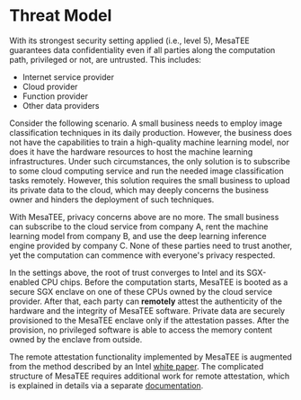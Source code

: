 # Threat Model
With its strongest security setting applied (i.e., level 5), MesaTEE guarantees
data confidentiality even if all parties along the computation path, privileged
or not, are untrusted. This includes:

- Internet service provider
- Cloud provider
- Function provider
- Other data providers 

Consider the following scenario. A small business needs to employ image
classification techniques in its daily production.  However, the business does
not have the capabilities to train a high-quality machine learning model, nor
does it have the hardware resources to host the machine learning
infrastructures. Under such circumstances, the only solution is to subscribe to
some cloud computing service and run the needed image classification tasks
remotely.  However, this solution requires the small business to upload its
private data to the cloud, which may deeply concerns the business owner and
hinders the deployment of such techniques.

With MesaTEE, privacy concerns above are no more. The small business can
subscribe to the cloud service from company A, rent the machine learning model
from company B, and use the deep learning inference engine provided by company
C.  None of these parties need to trust another, yet the computation can
commence with everyone's privacy respected.  

In the settings above, the root of trust converges to Intel and its SGX-enabled
CPU chips. Before the computation starts, MesaTEE is booted as a secure SGX
enclave on one of these CPUs owned by the cloud service provider. After that,
each party can **remotely** attest the authenticity of the hardware and the
integrity of MesaTEE software. Private data are securely provisioned to the
MesaTEE enclave only if the attestation passes. After the provision, no
privileged software is able to access the memory content owned by the enclave
from outside.

The remote attestation functionality implemented by MesaTEE is augmented from
the method described by an Intel [white paper](https://arxiv.org/abs/1801.05863).
The complicated structure of MesaTEE requires additional work for remote
attestation, which is explained in details via a separate
[documentation](mutual_attestation.md).
